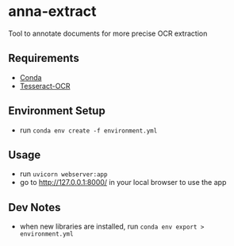 # anna-extract
Tool to annotate documents for more precise OCR extraction

## Requirements
- [Conda](https://docs.conda.io/projects/conda/en/latest/user-guide/install/windows.html)
- [Tesseract-OCR](https://github.com/tesseract-ocr/tesseract)

## Environment Setup
- run `conda env create -f environment.yml`
## Usage
- run `uvicorn webserver:app`
- go to http://127.0.0.1:8000/ in your local browser to use the app

## Dev Notes
- when new libraries are installed, run `conda env export > environment.yml`